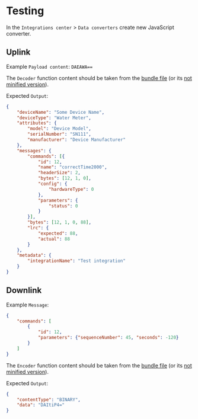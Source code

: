 # Testing


In the `Integrations center` > `Data converters` create new JavaScript converter.

## Uplink

Example `Payload content`: `DAEAWA==`

The `Decoder` function content should be taken from the [bundle file](../../../dist/thingsboard/analog/uplink.min.js) (or its [not minified version](../../../dist/thingsboard/analog/uplink.js)).

Expected `Output`:

```json
{
    "deviceName": "Some Device Name",
    "deviceType": "Water Meter",
    "attributes": {
        "model": "Device Model",
        "serialNumber": "SN111",
        "manufacturer": "Device Manufacturer"
    },
    "messages": {
        "commands": [{
            "id": 12,
            "name": "correctTime2000",
            "headerSize": 2,
            "bytes": [12, 1, 0],
            "config": {
                "hardwareType": 0
            },
            "parameters": {
                "status": 0
            }
        }],
        "bytes": [12, 1, 0, 88],
        "lrc": {
            "expected": 88,
            "actual": 88
        }
    },
    "metadata": {
        "integrationName": "Test integration"
    }
}
```


## Downlink

Example `Message`:

```json
{
    "commands": [
        {
            "id": 12,
            "parameters": {"sequenceNumber": 45, "seconds": -120}
        }
    ]
}
```

The `Encoder` function content should be taken from the [bundle file](../../../dist/thingsboard/analog/downlink.min.js) (or its [not minified version](../../../dist/thingsboard/analog/downlink.js)).

Expected `Output`:

```json
{
    "contentType": "BINARY",
    "data": "DAItiP4="
}
```
